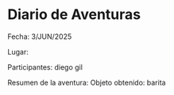 # Diario de Aventuras

Fecha: 3/JUN/2025

Lugar:

Participantes: diego gil

Resumen de la aventura: Objeto obtenido: barita



